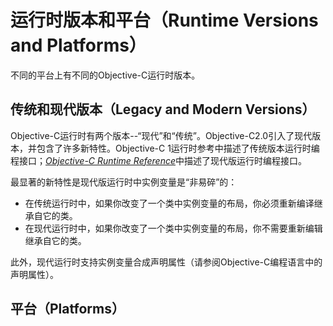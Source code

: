 # 运行时版本和平台（Runtime Versions and Platforms）

不同的平台上有不同的Objective-C运行时版本。

## 传统和现代版本（Legacy and Modern Versions）

Objective-C运行时有两个版本--“现代”和“传统”。Objective-C2.0引入了现代版本，并包含了许多新特性。Objective-C 1运行时参考中描述了传统版本运行时编程接口；[_Objective-C Runtime Reference_](https://developer.apple.com/documentation/objectivec/objective_c_runtime)中描述了现代版运行时编程接口。

最显著的新特性是现代版运行时中实例变量是“非易碎”的：

* 在传统运行时中，如果你改变了一个类中实例变量的布局，你必须重新编译继承自它的类。
* 在现代运行时中，如果你改变了一个类中实例变量的布局，你不需要重新编辑继承自它的类。

此外，现代运行时支持实例变量合成声明属性（请参阅Objective-C编程语言中的声明属性）。



## 平台（Platforms）



